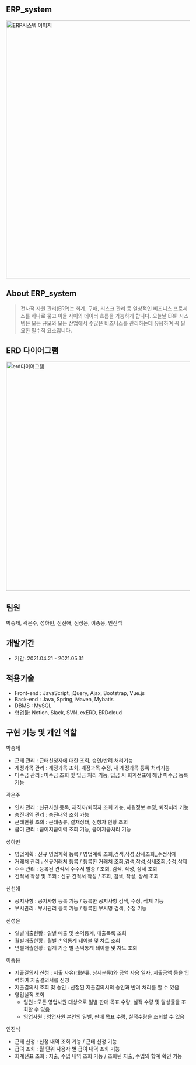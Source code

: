 ## ERP_system

<img width="704" alt="ERP시스템 이미지" src="https://user-images.githubusercontent.com/67890628/120408084-445fd880-c389-11eb-810f-de192e8110e3.png">

## About ERP_system
> 전사적 자원 관리(ERP)는 회계, 구매, 리스크 관리 등 일상적인 비즈니스 프로세스를 하나로 묶고 이들 사이의 데이터 흐름을 가능하게 합니다. 오늘날 ERP 시스템은 모든 규모와 모든 산업에서 수많은 비즈니스를 관리하는데 유용하며 꼭 필요한 필수적 요소입니다.

## ERD 다이어그램

<img width="626" alt="erd다이어그램" src="https://user-images.githubusercontent.com/67890628/120410231-88ed7300-c38d-11eb-8277-90c2fc2a682f.png">

## 팀원

박승제, 곽은주, 성하빈, 신선애, 신성은, 이종웅, 인진석

## 개발기간 

- 기간: 2021.04.21 - 2021.05.31

## 적용기술

- Front-end : JavaScript, jQuery, Ajax, Bootstrap, Vue.js
- Back-end : Java, Spring, Maven, Mybatis
- DBMS : MySQL
- 협업툴: Notion, Slack, SVN, exERD, ERDcloud

## 구현 기능 및 개인 역할

박승제

- 근태 관리 : 근태신청자에 대한 조회, 승인/반려 처리기능
- 계정과목 관리 : 계정과목 조회, 계정과목 수정, 새 계정과목 등록 처리기능
- 미수금 관리 : 미수금 조회 및 입금 처리 기능, 입금 시 회계전표에 해당 미수금 등록 기능

곽은주 

- 인사 관리 : 신규사원 등록, 재직자/퇴직자 조회 기능, 사원정보 수정, 퇴직처리 기능
- 승진내역 관리 : 승진내역 조회 가능
- 근태현황 조회 : 근태종류, 결재상태, 신청자 현황 조회
- 급여 관리 : 급여지급이력 조회 기능, 급여지급처리 기능

성하빈

- 영업계획 : 신규 영업계획 등록 / 영업계획 조회,검색,작성,상세조회,,수정삭제
- 거래처 관리 : 신규거래처 등록 / 등록한 거래처 조회,검색,작성,상세조회,수정,삭제
- 수주 관리 : 등록된 견적서 수주서 발송 / 조회, 검색, 작성, 상세 조회
- 견적서 작성 및 조회 : 신규 견적서 작성 / 조회, 검색, 작성, 상세 조회

신선애

- 공지사항 : 공지사항 등록 기능 / 등록한 공지사항 검색, 수정, 삭제 기능
- 부서관리 : 부서관리 등록 기능 / 등록한 부서명 검색, 수정 기능

신성은

- 일별매출현황 : 일별 매출 및 손익통계, 매출목록 조회
- 월별매출현황 : 월별 손익통계 테이블 및 차트 조회
- 년별매출현황 : 집계 기준 별 손익통계 테이블 및 차트 조회

이종웅

- 지출결의서 신청 : 지출 사유(대분류, 상세분류)와 금액 사용 일자, 지출금액 등을 입력하여 지출결의서를 신청
- 지출결의서 조회 및 승인 : 신청된 지출결의서의 승인과 반려 처리를 할 수 있음
- 영업실적 조회
  - 임원 : 모든 영업사원 대상으로 일별 판매 목표 수량, 실적 수량 및 달성률을 조회할 수 있음
  - 영업사원 : 영업사원 본인의 일별, 판매 목표 수량, 실적수량을 조회할 수 있음

인진석

- 근태 신청 : 신청 내역 조회 기능 / 근태 신청 기능
- 급여 조회 : 월 단위 사용자 별 급여 내역 조회 기능
- 회계전표 조회 : 지출, 수입 내역 조회 기능 / 조회된 지출, 수입의 합계 확인 기능

